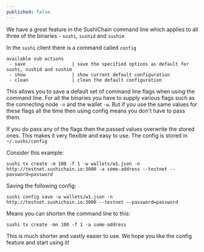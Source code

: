 ```yaml
---
published: false
---
```

We have a great feature in the SushiChain command line which applies to all three of the binaries - `sushi`, `sushid` and `sushim`

In the `sushi` client there is a command called `config`

```
available sub actions
 - save                 | save the specified options as default for sushi, sushid and sushim
 - show                 | show current default configuration
 - clean                | clean the default configuration
 ```
 
This allows you to save a default set of command line flags when using the command line. For all the binaries you have to supply various flags such as the connecting node `-n` and the wallet `-w`. But if you use the same values for these flags all the time then using config means you don't have to pass them.
 
If you do pass any of the flags then the passed values overwrite the stored ones. This makes it very flexible and easy to use. The config is stored in `~/.sushi/config`

Consider this example:

```
sushi tx create -m 100 -f 1 -w wallets/w1.json -n http://testnet.sushichain.io:3000 -a some-address --testnet --password=password
```

Saving the following config:

```
sushi config save -w wallets/w1.json -n http://testnet.sushichain.io:3000 --testnet --password=password
```

Means you can shorten the command line to this:

```
sushi tx create -mn 100 -f 1 -a some-address
```

This is much shorter and vastly easier to use. We hope you like the config feature and start using it!
